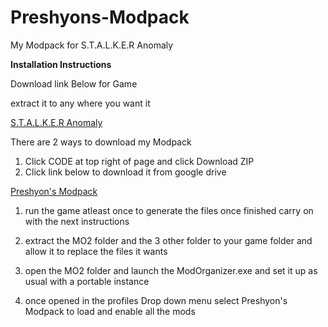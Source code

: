 # Preshyons-Modpack
My Modpack for S.T.A.L.K.E.R Anomaly

**Installation Instructions**

Download link Below for Game

extract it to any where you want it

[S.T.A.L.K.E.R Anomaly](https://www.moddb.com/mods/stalker-anomaly)


There are 2 ways to download my Modpack
1. Click CODE at top right of page and click Download ZIP
2. Click link below to download it from google drive

[Preshyon's Modpack]()

1. run the game atleast once to generate the files once finished carry on with the next instructions

2. extract the MO2 folder and the 3 other folder to your game folder and allow it to replace the files it wants

3. open the MO2 folder and launch the ModOrganizer.exe and set it up as usual with a portable instance

4. once opened in the profiles Drop down menu select Preshyon's Modpack to load and enable all the mods

